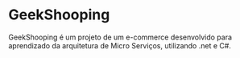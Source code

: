 # GeekShooping
GeekShooping é um projeto de um e-commerce desenvolvido para aprendizado da arquitetura de Micro Serviços, utilizando .net e C#.
